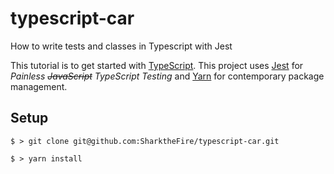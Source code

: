 # typescript-car
How to write tests and classes in Typescript with Jest

This tutorial is to get started with [TypeScript](https://www.typescriptlang.org). This project uses [Jest](https://facebook.github.io/jest/)
for *Painless ~~JavaScript~~ TypeScript Testing* and [Yarn](https://yarnpkg.com/en/docs/install) for contemporary package management.

## Setup

```
$ > git clone git@github.com:SharktheFire/typescript-car.git

$ > yarn install
```

